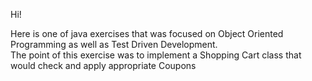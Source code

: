 

Hi!

Here is one of java exercises that was focused on Object Oriented Programming as well as Test Driven Development.  
The point of this exercise was to implement a Shopping Cart class that would check and apply appropriate Coupons
